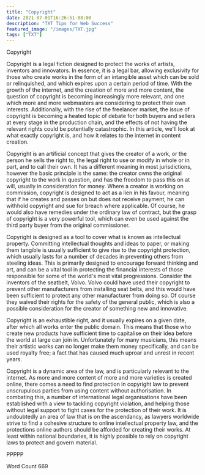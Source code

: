 ```yaml
---
title: "Copyright"
date: 2021-07-01T16:26:51-08:00
description: "TXT Tips for Web Success"
featured_image: "/images/TXT.jpg"
tags: ["TXT"]
---
```


Copyright

Copyright is a legal fiction designed to protect the works of artists, inventors and innovators.  In essence, it is a legal bar, allowing exclusivity for those who create works in the form of an intangible asset which can be sold or relinquished, and which expires upon a certain period of time.  With the growth of the internet, and the creation of more and more content, the question of copyright is becoming increasingly more relevant, and one which more and more webmasters are considering to protect their own interests.  Additionally, with the rise of the freelancer market, the issue of copyright is becoming a heated topic of debate for both buyers and sellers at every stage in the production chain, and the effects of not having the relevant rights could be potentially catastrophic.  In this article, we'll look at what exactly copyright is, and how it relates to the internet in content creation.

Copyright is an artificial concept that gives the creator of a work, or the person he sells the right to, the legal right to use or modify in whole or in part, and to call their own.  It has a different meaning in most jurisdictions, however the basic principle is the same: the creator owns the original copyright to the work in question, and has the freedom to pass this on at will, usually in consideration for money.  Where a creator is working on commission, copyright is designed to act as a lien in his favour, meaning that if he creates and passes on but does not receive payment, he can withhold copyright and sue for breach where applicable.  Of course, he would also have remedies under the ordinary law of contract, but the grasp of copyright is a very powerful tool, which can even be used against the third party buyer from the original commissioner.

Copyright is designed as a tool to cover what is known as intellectual property.  Committing intellectual thoughts and ideas to paper, or making them tangible is usually sufficient to give rise to the copyright protection, which usually lasts for a number of decades in preventing others from steeling ideas.  This is primarily designed to encourage forward thinking and art, and can be a vital tool in protecting the financial interests of those responsible for some of the world's most vital progressions.  Consider the inventors of the seatbelt, Volvo.  Volvo could have used their copyright to prevent other manufacturers from installing seat belts, and this would have been sufficient to protect any other manufacturer from doing so.  Of course they waived their rights for the safety of the general public, which is also a possible consideration for the creator of something new and innovative.

Copyright is an exhaustible right, and it usually expires on a given date, after which all works enter the public domain.  This means that those who create new products have sufficient time to capitalise on their idea before the world at large can join in.  Unfortunately for many musicians, this means their artistic works can no longer make them money specifically, and can be used royalty free; a fact that has caused much uproar and unrest in recent years.

Copyright is a dynamic area of the law, and is particularly relevant to the internet.  As more and more content of more and more varieties is created online, there comes a need to find protection in copyright law to prevent unscrupulous parties from using content without authorisation.  In combating this, a number of international legal organisations have been established with a view to tackling copyright violation, and helping those without legal support to fight cases for the protection of their work.  It is undoubtedly an area of law that is on the ascendancy, as lawyers worldwide strive to find a cohesive structure to online intellectual property law, and the protections online authors should be afforded for creating their works.  At least within national boundaries, it is highly possible to rely on copyright laws to protect and govern material.  

PPPPP

Word Count 669

